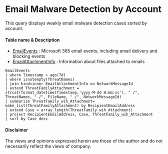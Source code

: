# Email Malware Detection by Account
This query displays weekly email malware detection cases sorted by account.

#### Table name & Description
- [EmailEvents](https://learn.microsoft.com/en-us/microsoft-365/security/defender/advanced-hunting-emailevents-table?view=o365-worldwide) : Microsoft 365 email events, including email delivery and blocking events
- [EmailAttachmentInfo](https://learn.microsoft.com/en-us/microsoft-365/security/defender/advanced-hunting-emailattachmentinfo-table?view=o365-worldwide) : Information about files attached to emails

```kusto
EmailEvents
| where Timestamp > ago(7d)
| where isnotempty(ThreatNames)
| join kind=inner EmailAttachmentInfo on NetworkMessageId 
| extend ThreatFamilyAttachment = strcat(format_datetime(Timestamp,'yyyy-M-dd H:mm:ss'), " /", ThreatNames, " /", FileName, " /", NetworkMessageId)
| summarize ThreatFamily_wih_Attachment= make_list(ThreatFamilyAttachment) by RecipientEmailAddress
| extend Case = array_length(ThreatFamily_wih_Attachment)
| project RecipientEmailAddress, Case, ThreatFamily_wih_Attachment 
| sort by Case desc 
```

#### Disclaimer
The views and opinions expressed herein are those of the author and do not necessarily reflect the views of company.

